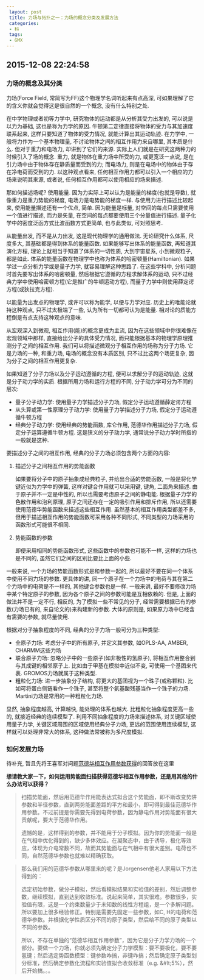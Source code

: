 ```yaml
---
 layout: post
 title: 力场与拓扑之一：力场的概念分类及发展方法
 categories:
 - 科
 tags:
 - GMX
---
```


## 2015-12-08 22:24:58

### 力场的概念及其分类

力场(Force Field, 常简写为FF)这个物理学名词听起来有点高深, 可如果理解了它的含义你就会觉得这是很自然的一个概念, 没有什么特别之处.

在中学物理或者初等力学中, 研究物体的运动都是从分析其受力出发的, 可以说是以力为基础, 这也是称为力学的原因. 牛顿第二定律直接将物体的受力与其加速度联系起来, 这样只要知道了物体的受力情况, 就能计算出其运动轨迹. 在力学中, 一般将力作为一个基本物理量, 不讨论物体之间的相互作用力来自哪里, 其本质是什么. 但对于重力和电场力, 却讲到了它们的来源. 实际上人们就是在研究这两种力的时候引入了场的概念. 重力, 就是物体在重力场中所受的力, 或更宽泛一点说, 是在引力场中由于物体存在静质量而受到的力; 而电场力, 则是在电场中的物体由于存在净电荷而受到的力. 以这种观点看来, 任何相互作用力都可以引入一个相应的力场来说明其来源, 或者说, 任何相互作用都可以使用相应的场来描述.

那如何描述场呢? 使用能量. 因为力实际上可以认为是能量的梯度(也就是导数), 就像重力是重力势能的梯度, 电场力是电势能的梯度一样. 与使用力进行描述比较起来, 使用能量描述还有一个优点, 简单. 因为能量是标量, 对空间的每点只需要使用一个值进行描述, 而力是矢量, 在空间的每点都要使用三个分量值进行描述. 量子化学中的密度泛函方式比波函数方式更简单, 也与此类似, 可对照思考.

从能量出发, 而不是从力出发, 这是现代物理学的通用做法. 无论研究什么体系, 尺度多大, 其基础都是得到体系的能量函数. 如果能够写出体系的能量函数, 再知道其演化方程, 理论上就相当于知道了体系的一切性质, 大到宇宙星系, 小到微观粒子, 都是如此. 体系的能量函数在物理学中也称为体系的哈密顿量(Hamiltonian). 如果学过一点分析力学或是量子力学, 就容易理解这种思路了. 在这些学科中, 分析问题时首先要写出体系的哈密顿量, 然后根据它遵循的方程求解体系的运动, 只不过经典力学中使用哈密顿方程(它是推广的牛顿运动方程), 而量子力学中则使用薛定谔方程(或狄拉克方程).

以能量为出发点的物理学, 或许可以称为能学, 以便与力学对应. 历史上的唯能论就持这种观点, 只不过太极端了一些, 认为所有一切都可认为是能量. 相对论的质能方程倒是有点支持这种观点的意味.

从宏观深入到微观, 相互作用(能)的概念更成为主流, 因为在这些领域中你很难像在宏观领域中那样, 直接给出分子的具体受力情况, 而只能根据基本的物理学原理推测分子之间的相互作用. 我们可以将描述微观分子相互作用的场称为分子力场. 它是力场的一种, 和重力场, 电场的概念没有本质区别, 只不过比这两个场更复杂, 因为分子之间的相互作用更复杂.

如果知道了分子力场以及分子运动遵循的方程, 便可以求解分子的运动轨迹, 这就是分子动力学的实质. 根据所用力场和运行方程的不同, 分子动力学可分为不同的层次:

- 量子分子动力学: 使用量子力学描述分子力场, 假定分子运动遵循薛定谔方程
- 从头算或第一性原理分子动力学: 使用量子力学描述分子力场, 假定分子运动遵循牛顿方程
- 经典分子动力学: 使用经典的势能函数, 库仑作用, 范德华作用描述分子力场, 假定分子运算遵循牛顿方程. 这是狭义的分子动力学, 通常说分子动力学时所指的一般就是这种.

要描述分子之间的相互作用, 经典的分子力场必须包含两个方面的内容:

1. 描述分子之间相互作用的势能函数

	如果要将分子中的原子抽象成经典粒子, 并给出合适的势能函数, 一般是将化学键近似为力学中的弹簧, 这样对键合作用就可以采用键, 键角, 二面角来描述. 由于原子并不一定是中性的, 所以也需要考虑原子之间的静电能. 根据量子力学的色散作用和泡利原理, 原子之间还存在一定的吸引作用和排斥作用, 所以还需要使用范德华势能函数来描述这些相互作用. 虽然基本的相互作用类型都差不多, 但用于描述相互作用的势能函数可采用各种不同形式, 不同类型的力场采用的函数形式可能很不相同.

2. 势能函数的参数

	即便采用相同的势能函数形式, 这些函数中的参数也可能不一样, 这样的力场也是不同的, 虽然它们之间的区别比要比上面的小些.

一般来说, 一个力场的势能函数形式是和参数一起的, 所以最好不要在同一个体系中使用不同力场的参数. 更具体的讲, 同一个原子在一个力场中的电荷与其在第二个力场中的电荷是不一样的, 其他键合参数也是一样. 一般来讲, 最好不要修改力场中某个特定原子的参数, 因为各个原子之间的参数可能是互相依赖的. 但是, 上面的做法并不是一定不行, 相反的, 为了模拟一些不常见的分子, 经常需要根据已有的参数(力场已有的, 来自论文的)来构建新的参数. 大体的原则是, 如果原力场中已经含有需要的参数, 就尽量使用.

根据对分子抽象程度的不同, 经典的分子力场一般可分为三种类型:

- 全原子力场: 考虑分子中的所有原子, 并定义其参数, 如OPLS-AA, AMBER, CHARMM这些力场
- 联合原子力场: 忽略分子中的一些原子(如非极性的氢原子), 将相互作用整合到与其成键的相邻原子上. 比如由于甲基在模拟中近似不变, 可使用一个基团来代表. GROMOS力场就属于这种类型.
- 粗粒化力场: 进一步抽象分子结构, 将更大的基团视为一个珠子(或称颗粒). 比如可将蛋白侧链看作一个珠子, 甚至将整个氨基酸残基当作一个珠子的力场. Martini力场是常用的一种粗粒化力场.

显然, 抽象程度越高, 计算越快, 能处理的体系也越大. 比粗粒化抽象程度更高一些的, 就接近经典的连续模型了. 利用不同抽象程度的力场来描述体系, 对关键区域使用量子力学, 关键区域周围的区域使用经典分子力场, 更远的范围使用连续模型, 这样就可以处理非常大的体系, 这种做法常被称为多尺度模拟.

### 如何发展力场

待补充, 暂且先将王喜军对问题[范德华相互作用参数获得](http://emuch.net/bbs/viewthread.php?tid=3285163&fpage=75)的回答放在这里

__想请教大家一下，如何运用势能面扫描获得范德华相互作用参数，还是用其他的什么办法可以获得？__


>扫描势能面，然后用范德华作用能表达式拟合这个势能面，即不断改变势阱参数和半径参数，直到两势能面差距的平方和最小，即可得到最佳范德华作用参数。不过前提是你需要先得到电荷参数，因为静电作用对势能面有很大贡献呢，要大于范德华作用。
>
>遗憾的是，这样得到的参数，并不能用于分子模拟。因为你的势能面一般是在气相中优化得到的，缺少多体效应。在凝聚态中，由于诱导，极化等效应，体现为介电常数不同，故而其势能面与在气相中有很大差别。电荷也不同，自然范德华参数也就难以精确获取。

>那么我们用的范德华参数从哪里来的呢？是Jorgensen他老人家用以下方法得到的：
>
>选定初始参数，做分子模拟，然后看模拟结果和实验值的差别，然后调整参数，继续模拟，直到达到收敛标准。说起来简单，其实很难。参数很多，实验值有限，这是一个约束数量少于未知数的线性方程组，是一个多解问题。所以要加上很多经验修正。特别是需要先固定一些参数，如C, H的电荷和范德华参数。并根据化学性质区分不同的原子类型，然后给不同的原子类型以不同的参数。
>
>所以，不存在单独的“范德华相互作用参数”，因为它是分子力学力场的一个部分。要做一个力场，你就必须先确定分子力学模型：要不要极化，要不要氢键；然后选定势函数模型：键参数咋搞，非键咋搞；然后确定原子类型划分标准，然后确定参数化流程和实验值拟合收敛标准（e.g. &#lt;5%），然后开始搞。。。

